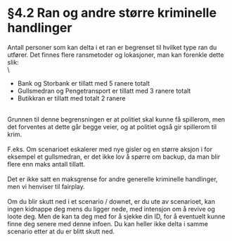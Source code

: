 # §4.2 Ran og andre større kriminelle handlinger

Antall personer som kan delta i et ran er begrenset til hvilket type ran du utfører. Det finnes flere ransmetoder og lokasjoner, man kan forenkle dette slik:\
\


* Bank og Storbank er tillatt med 5 ranere totalt
* Gullsmedran og Pengetransport er tillatt med 3 ranere totalt
* Butikkran er tillatt med totalt 2 ranere

\
Grunnen til denne begrensningen er at politiet skal kunne få spillerom, men det forventes at dette går begge veier, og at politiet også gir spillerom til krim.\
\
F.eks. Om scenarioet eskalerer med nye gisler og en større aksjon i for eksempel et gullsmedran, er det ikke lov å spørre om backup, da man blir flere enn maks antall tillatt.\
\
Det er ikke satt en maksgrense for andre generelle kriminelle handlinger, men vi henviser til fairplay.\
\
Om du blir skutt ned i et scenario / downet, er du ute av scenarioet, kan ingen kidnappe deg mens du ligger nede, med intensjon om å revive og loote deg. Men de kan ta deg med for å sjekke din ID, for å eventuelt kunne finne deg senere med denne infoen. Du kan heller ikke delta i samme scenario etter at du er blitt skutt ned.
